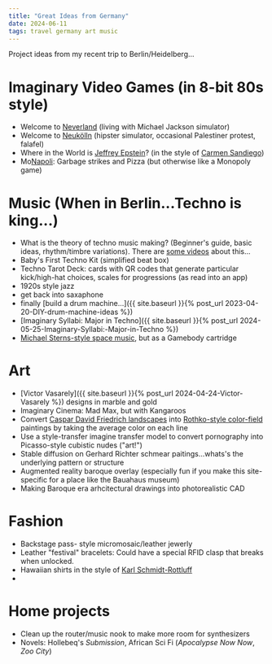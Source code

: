 ```yaml
---
title: "Great Ideas from Germany"
date: 2024-06-11
tags: travel germany art music
---
```


Project ideas from my recent trip to Berlin/Heidelberg...

# Imaginary Video Games (in 8-bit 80s style)

- Welcome to [Neverland](https://en.wikipedia.org/wiki/Neverland_Ranch) (living with Michael Jackson simulator)
- Welcome to [Neukölln](https://en.wikipedia.org/wiki/Neukölln_(locality)) (hipster simulator, occasional Palestiner protest, falafel)
- Where in the World is [Jeffrey Epstein](https://en.wikipedia.org/wiki/Jeffrey_Epstein)? (in the style of [Carmen Sandiego](https://en.wikipedia.org/wiki/Carmen_Sandiego_(character))) 
- Mo[Napoli](https://en.wikipedia.org/wiki/Naples):  Garbage strikes and Pizza (but otherwise like a Monopoly game)

# Music (When in Berlin...Techno is king...)

- What is the theory of techno music making? (Beginner's guide, basic ideas, rhythm/timbre variations). There are [some videos](https://youtu.be/JcjT7zgs6cs?si=lNgG04QGhALIuz64) about this...
- Baby's First Techno Kit (simplified beat box)
- Techno Tarot Deck:  cards with QR codes that generate particular kick/high-hat choices, scales for progressions (as read into an app)
- 1920s style jazz
- get back into saxaphone
- finally [build a drum machine...]({{ site.baseurl }}{% post_url 2023-04-20-DIY-drum-machine-ideas %})
- [Imaginary Syllabi:  Major in Techno]({{ site.baseurl }}{% post_url 2024-05-25-Imaginary-Syllabi:-Major-in-Techno %})
- [Michael Sterns-style space music](https://michaelstearns.bandcamp.com/album/planetary-unfolding-2022-remaster), but as a Gamebody cartridge

# Art

- [Victor Vasarely]({{ site.baseurl }}{% post_url 2024-04-24-Victor-Vasarely %}) designs in marble and gold
- Imaginary Cinema:  Mad Max, but with Kangaroos
- Convert [Caspar David Friedrich landscapes](https://www.smb.museum/en/exhibitions/detail/caspar-david-friedrich/) into [Rothko-style color-field](https://en.wikipedia.org/wiki/Mark_Rothko) paintings by taking the average color on each line
- Use a style-transfer imagine transfer model to convert pornography into Picasso-style cubistic nudes ("art!")
- Stable diffusion on Gerhard Richter schmear paitings...whats's the underlying pattern or structure
- Augmented reality baroque overlay (especially fun if you make this site-specific for a place like the Bauahaus museum)
- Making Baroque era arhcitectural drawings into photorealistic CAD

# Fashion

- Backstage pass- style micromosaic/leather jewerly
- Leather "festival" bracelets: Could have a special RFID clasp that breaks when unlocked.
- Hawaiian shirts in the style of [Karl Schmidt-Rottluff](https://www.bruecke-museum.de/en/sammlung/kuenstler/792/karl-schmidt-rottluff)
-

# Home projects

- Clean up the router/music nook to make more room for synthesizers
- Novels:  Hollebeq's *Submission*, African Sci Fi  (*Apocalypse Now Now*, *Zoo City*)

